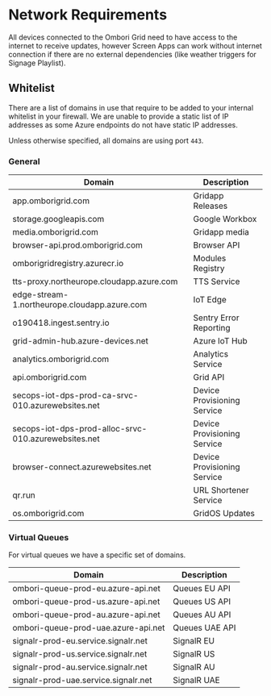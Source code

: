 # Network Requirements
All devices connected to the Ombori Grid need to have access to the internet to receive updates, however Screen Apps can work without internet connection if there are no external dependencies (like weather triggers for Signage Playlist).


## Whitelist
There are a list of domains in use that require to be added to your internal whitelist in your firewall. We are unable to provide a static list of IP addresses as some Azure endpoints do not have static IP addresses.

Unless otherwise specified, all domains are using port `443`.

### General

| Domain                                               | Description                 |
| ---------------------------------------------------- | --------------------------- |
| app.omborigrid.com                                   | Gridapp Releases            |
| storage.googleapis.com                               | Google Workbox              |
| media.omborigrid.com                                 | Gridapp media               |
| browser-api.prod.omborigrid.com                      | Browser API                 |
| omborigridregistry.azurecr.io                        | Modules Registry            |
| tts-proxy.northeurope.cloudapp.azure.com             | TTS Service                 |
| edge-stream-1.northeurope.cloudapp.azure.com         | IoT Edge                    |
| o190418.ingest.sentry.io                             | Sentry Error Reporting      |
| grid-admin-hub.azure-devices.net                     | Azure IoT Hub               |
| analytics.omborigrid.com                             | Analytics Service           |
| api.omborigrid.com                                   | Grid API                    |
| secops-iot-dps-prod-ca-srvc-010.azurewebsites.net    | Device Provisioning Service |
| secops-iot-dps-prod-alloc-srvc-010.azurewebsites.net | Device Provisioning Service |
| browser-connect.azurewebsites.net                    | Device Provisioning Service |
| qr.run                                               | URL Shortener Service       |
| os.omborigrid.com                                    | GridOS Updates              |

### Virtual Queues
For virtual queues we have a specific set of domains.

| Domain                               | Description    |
| ------------------------------------ | -------------- |
| ombori-queue-prod-eu.azure-api.net   | Queues EU API  |
| ombori-queue-prod-us.azure-api.net   | Queues US API  |
| ombori-queue-prod-au.azure-api.net   | Queues AU API  |
| ombori-queue-prod-uae.azure-api.net  | Queues UAE API |
| signalr-prod-eu.service.signalr.net  | SignalR EU     |
| signalr-prod-us.service.signalr.net  | SignalR US     |
| signalr-prod-au.service.signalr.net  | SignalR AU     |
| signalr-prod-uae.service.signalr.net | SignalR UAE    |
